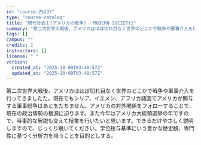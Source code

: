 ```yaml
---
id: "course:25237"
type: "course-catalog"
title: "現代社会１(アメリカの戦争) ／MODERN SOCIETY1"
summary: "第二次世界大戦後、アメリカはほぼ切れ目なく世界のどこかで戦争や軍事介入を行ってきましたた。現在でもシリア、イエメン、アフリカ諸国でアメリカが関与する軍事紛争はあとをたちません。アメリカの対外関係をフォローすることで、現在の政治情勢の根源に迫…"
tags: []
campus: ""
credits: 2
instructors: []
license: " "
version:
  created_at: "2025-10-09T03:48:57Z"
  updated_at: "2025-10-09T03:48:57Z"
---
```


第二次世界大戦後、アメリカはほぼ切れ目なく世界のどこかで戦争や軍事介入を行ってきましたた。現在でもシリア、イエメン、アフリカ諸国でアメリカが関与する軍事紛争はあとをたちません。アメリカの対外関係をフォローすることで、現在の政治情勢の根源に迫ります。また今年はアメリカ大統領選挙の年ですので、時事的な解説も交えて授業を行いたいと思います。できるだけやさしく説明しますので、じっくり聴いてください。学位授与基準にいう豊かな歴史観、専門性に基づく分析力を培うことを目的としする。
